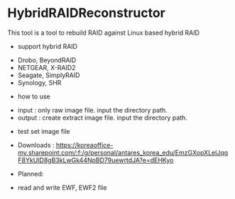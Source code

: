 # HybridRAIDReconstructor

This tool is a tool to rebuild RAID against Linux based hybrid RAID

* support hybrid RAID
 - Drobo, BeyondRAID
 - NETGEAR, X-RAID2
 - Seagate, SimplyRAID
 - Synology, SHR

* how to use
 - input : only raw image file. input the directory path.
 - output : create extract image file. input the directory path.

* test set image file
 - Downloads : https://koreaoffice-my.sharepoint.com/:f:/g/personal/antares_korea_edu/EmzGXopXLelJqqF8YkUID8gB3kLwGk44NpBD79uewrtdJA?e=dEHKyo

* Planned:
 - read and write EWF, EWF2 file

